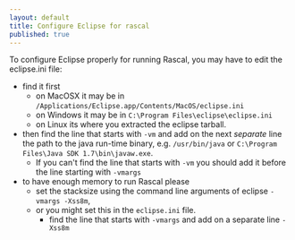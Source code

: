 ```yaml
---
layout: default
title: Configure Eclipse for rascal
published: true
---
```


To configure Eclipse properly for running Rascal, you may have to edit the eclipse.ini file:

 - find it first
   - on MacOSX it may be in
	`/Applications/Eclipse.app/Contents/MacOS/eclipse.ini`
   - on Windows it may be in `C:\Program Files\eclipse\eclipse.ini`
   - on Linux its where you extracted the eclipse tarball.
 - then find the line that starts with `-vm` and add on the next _separate_ line
   the path to the java run-time binary, e.g. `/usr/bin/java` or `C:\Program
   Files\Java SDK 1.7\bin\javaw.exe`.
    - If you can't find the line that starts with `-vm` you should add it before
	  the line starting with `-vmargs`
 - to have enough memory to run Rascal please
    - set the stacksize using the command line arguments of eclipse `-vmargs -Xss8m`,
	- or you might set this in the `eclipse.ini` file.
       - find the line that starts with `-vmargs` and add on a separate line `-Xss8m`